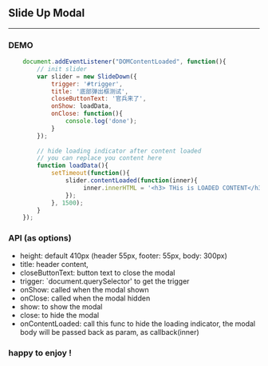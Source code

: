 ## Slide Up Modal
---------
### DEMO
``` javascript
    document.addEventListener("DOMContentLoaded", function(){
        // init slider
        var slider = new SlideDown({
            trigger: '#trigger',
            title: '底部弹出框测试',
            closeButtonText: '官兵来了',
            onShow: loadData,
            onClose: function(){
                console.log('done');
            }
        }); 
    
        // hide loading indicator after content loaded
        // you can replace you content here
        function loadData(){ 
            setTimeout(function(){
                slider.contentLoaded(function(inner){
                     inner.innerHTML = '<h3> THis is LOADED CONTENT</h3>'; 
                }); 
            }, 1500);
        }
    });
```


### API (as options) 
*  height: default 410px (header 55px, footer: 55px, body: 300px)
*  title: header content,
*  closeButtonText: button text to close the modal
*  trigger: `document.querySelector' to get the trigger
*  onShow: called when the modal shown
*  onClose: called when the modal hidden
*  show: to show the modal
*  close: to hide the modal
*  onContentLoaded: call this func to hide the loading indicator, the modal body will be passed back as param, as callback(inner)


### happy to enjoy !
